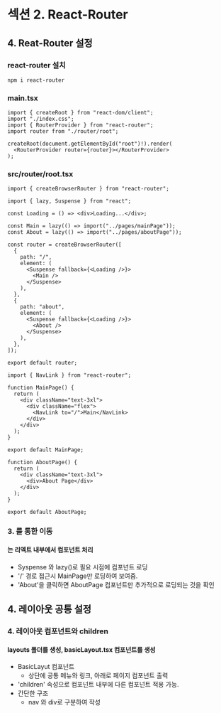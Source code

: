 # 섹션 2. React-Router

## 4. Reat-Router 설정


###  react-router 설치
``` 
npm i react-router
``` 

### main.tsx
``` 
import { createRoot } from "react-dom/client";
import "./index.css";
import { RouterProvider } from "react-router";
import router from "./router/root";

createRoot(document.getElementById("root")!).render(
  <RouterProvider router={router}></RouterProvider>
);

``` 

### src/router/root.tsx
``` 
import { createBrowserRouter } from "react-router";

import { lazy, Suspense } from "react";

const Loading = () => <div>Loading...</div>;

const Main = lazy(() => import("../pages/mainPage"));
const About = lazy(() => import("../pages/aboutPage"));

const router = createBrowserRouter([
  {
    path: "/",
    element: (
      <Suspense fallback={<Loading />}>
        <Main />
      </Suspense>
    ),
  },
  {
    path: "about",
    element: (
      <Suspense fallback={<Loading />}>
        <About />
      </Suspense>
    ),
  },
]);

export default router;
``` 

``` 
import { NavLink } from "react-router";

function MainPage() {
  return (
    <div className="text-3xl">
      <div className="flex">
        <NavLink to="/">Main</NavLink>
      </div>
    </div>
  );
}

export default MainPage;
``` 

``` 
function AboutPage() {
  return (
    <div className="text-3xl">
      <div>About Page</div>
    </div>
  );
}

export default AboutPage;
``` 

### 3. <NavLink>를 통한 이동
#### <NavLink>는 리엑트 내부에서 컴포넌트 처리
- Syspense 와 lazy()로 필요 시점에 컴포넌트 로딩
- '/' 경로 접근시 MainPage만 로딩하여 보여줌.
- 'About'을 클릭하면 AboutPage 컴포넌트만 추가적으로 로딩되는 것을 확인

## 4. 레이아웃 공통 설정

### 4. 레이아웃 컴포넌트와 children

#### layouts 폴더를 생성, basicLayout.tsx 컴포넌트를 생성
- BasicLayut 컴포넌트 
  - 상단에 공통 메뉴와 링크, 아래로 페이지 컴포넌트 출력
- 'children' 속성으로 컴포넌트 내부에 다른 컴포넌트 적용 가능.
- 간단한 구조
  - nav 와 div로 구분하여 작성  